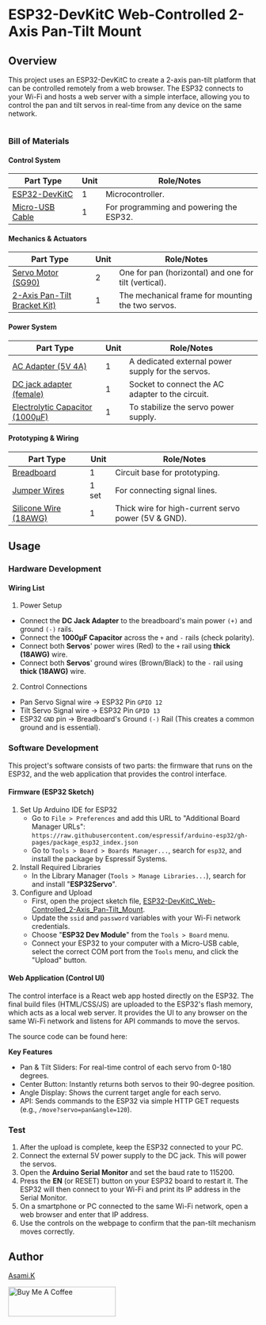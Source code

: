 # ESP32-DevKitC Web-Controlled 2-Axis Pan-Tilt Mount

## Overview

This project uses an ESP32-DevKitC to create a 2-axis pan-tilt platform that can be controlled remotely from a web browser. The ESP32 connects to your Wi-Fi and hosts a web server with a simple interface, allowing you to control the pan and tilt servos in real-time from any device on the same network.

![]()


### Bill of Materials

#### Control System

| Part Type                                  | Unit | Role/Notes                              |
| ------------------------------------------ | ---- | --------------------------------------- |
| [ESP32-DevKitC](https://amzn.to/4jV1hnT)   | 1    | Microcontroller.                        |
| [Micro-USB Cable](https://amzn.to/44ZoEZa) | 1    | For programming and powering the ESP32. |


#### Mechanics & Actuators

| Part Type                                               | Unit | Role/Notes                                            |
| ------------------------------------------------------- | ---- | ----------------------------------------------------- |
| [Servo Motor (SG90)](https://amzn.to/3TUevqn)           | 2    | One for pan (horizontal) and one for tilt (vertical). |
| [2-Axis Pan-Tilt Bracket Kit)](https://amzn.to/44J3H3s) | 1    | The mechanical frame for mounting the two servos.     |


#### Power System

| Part Type                                                  | Unit | Role/Notes                                        |
| ---------------------------------------------------------- | ---- | ------------------------------------------------- |
| [AC Adapter (5V 4A)](https://amzn.to/4lOymDh)              | 1    | A dedicated external power supply for the servos. |
| [DC jack adapter (female)](https://amzn.to/3IdZI7k)        | 1    | Socket to connect the AC adapter to the circuit.  |
| [Electrolytic Capacitor (1000µF)](https://amzn.to/45ZOWLQ) | 1    | To stabilize the servo power supply.              |


#### Prototyping & Wiring

| Part Type                                        | Unit  | Role/Notes                                          |
| ------------------------------------------------ | ----- | --------------------------------------------------- |
| [Breadboard](https://amzn.to/40bMzlk)            | 1     | Circuit base for prototyping.                       |
| [Jumper Wires](https://amzn.to/45voWYC)          | 1 set | For connecting signal lines.                        |
| [Silicone Wire (18AWG)](https://amzn.to/4lMv2sr) | 1     | Thick wire for high-current servo power (5V & GND). |


## Usage

### Hardware Development

<!-- -  Wire it according to [Arduino_Uno_Interactive_Servo_Light_bb.png](https://github.com/asamiile/diy-electronics/blob/main/Arduino_Uno_Interactive_Servo_Light/diagrams/Arduino_Uno_Interactive_Servo_Light_bb.png) -->


#### Wiring List

1. Power Setup
  - Connect the **DC Jack Adapter** to the breadboard's main power `(+)` and ground `(-)` rails.
  - Connect the **1000µF Capacitor** across the `+` and `-` rails (check polarity).
  - Connect both **Servos**' power wires (Red) to the `+` rail using **thick (18AWG)** wire.
  - Connect both **Servos**' ground wires (Brown/Black) to the `-` rail using **thick (18AWG)** wire.
2. Control Connections
  - Pan Servo Signal wire → ESP32 Pin `GPIO 12`
  - Tilt Servo Signal wire → ESP32 Pin `GPIO 13`
  - ESP32 `GND` pin → Breadboard's Ground `(-)` Rail (This creates a common ground and is essential).


### Software Development

This project's software consists of two parts: the firmware that runs on the ESP32, and the web application that provides the control interface.

#### Firmware (ESP32 Sketch)

1. Set Up Arduino IDE for ESP32
   - Go to `File > Preferences` and add this URL to "Additional Board Manager URLs": `https://raw.githubusercontent.com/espressif/arduino-esp32/gh-pages/package_esp32_index.json`
   - Go to `Tools > Board > Boards Manager...`, search for `esp32`, and install the package by Espressif Systems.
2. Install Required Libraries
   - In the Library Manager (`Tools > Manage Libraries...`), search for and install "**ESP32Servo**".
3. Configure and Upload
   - First, open the project sketch file,  [ESP32-DevKitC_Web-Controlled_2-Axis_Pan-Tilt_Mount]().
   - Update the `ssid` and `password` variables with your Wi-Fi network credentials.
   - Choose "**ESP32 Dev Module**" from the `Tools > Board` menu.
   - Connect your ESP32 to your computer with a Micro-USB cable, select the correct COM port from the `Tools` menu, and click the "Upload" button.


#### Web Application (Control UI)

The control interface is a React web app hosted directly on the ESP32. The final build files (HTML/CSS/JS) are uploaded to the ESP32's flash memory, which acts as a local web server. It provides the UI to any browser on the same Wi-Fi network and listens for API commands to move the servos.

The source code can be found here: []()

**Key Features**
- Pan & Tilt Sliders: For real-time control of each servo from 0-180 degrees.
- Center Button: Instantly returns both servos to their 90-degree position.
- Angle Display: Shows the current target angle for each servo.
- API: Sends commands to the ESP32 via simple HTTP GET requests (e.g., `/move?servo=pan&angle=120`).


### Test

1. After the upload is complete, keep the ESP32 connected to your PC.
2. Connect the external 5V power supply to the DC jack. This will power the servos.
3. Open the **Arduino Serial Monitor** and set the baud rate to 115200.
4. Press the **EN** (or RESET) button on your ESP32 board to restart it. The ESP32 will then connect to your Wi-Fi and print its IP address in the Serial Monitor.
5. On a smartphone or PC connected to the same Wi-Fi network, open a web browser and enter that IP address.
6. Use the controls on the webpage to confirm that the pan-tilt mechanism moves correctly.


## Author

[Asami.K](https://asami.tokyo/)

<a href="https://www.buymeacoffee.com/asamiile" target="_blank"><img src="https://cdn.buymeacoffee.com/buttons/v2/default-yellow.png" alt="Buy Me A Coffee" style="height: 60px !important;width: 217px !important;" ></a>
